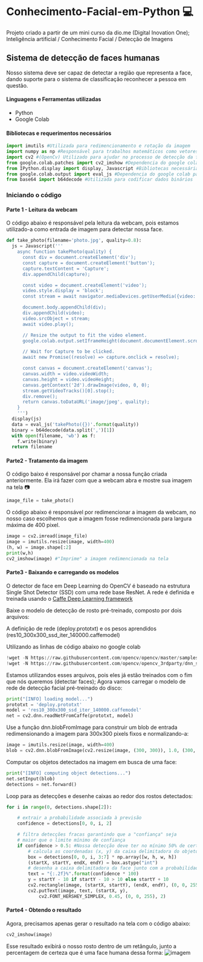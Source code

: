 # Conhecimento-Facial-em-Python 💻
Projeto criado a partir de um mini curso da dio.me (Digital Inovation One); Inteligência artificial / Conhecimento Facial / Detecção de Imagens

## Sistema de detecção de faces humanas
Nosso sistema deve ser capaz de detectar a região que representa a face, dando suporte para o sistema de classificação reconhecer a pessoa em questão.

#### Linguagens e Ferramentas utilizadas
 - Python
 - Google Colab
 
#### Bibliotecas e requerimentos necessários
```python
import imutils #Utilizada para redimencionamento e rotação da imagem
import numpy as np #Responsável para trabalhos matemáticos como vetores e matrizes das imagens
import cv2 #(OpenCv) Utilizado para ajudar no processo de detecção da face
from google.colab.patches import cv2_imshow #Dependencia do google colab para trabalhar com imagens
from IPython.display import display, Javascript #Bibliotecas necessárias para trabalhar com a leitura da webcam
from google.colab.output import eval_js #Dependencia do google colab para trabalhar com leitura da webcam
from base64 import b64decode #Utilizada para codificar dados binários
```
### Iniciando o código
#### Parte 1 - Leitura da webcam
O código abaixo é responsável pela leitura da webcam, pois estamos utilizado-a como entrada de imagem para detectar nossa face.

```python
def take_photo(filename='photo.jpg', quality=0.8):
  js = Javascript('''
    async function takePhoto(quality) {
      const div = document.createElement('div');
      const capture = document.createElement('button');
      capture.textContent = 'Capture';
      div.appendChild(capture);

      const video = document.createElement('video');
      video.style.display = 'block';
      const stream = await navigator.mediaDevices.getUserMedia({video: true});

      document.body.appendChild(div);
      div.appendChild(video);
      video.srcObject = stream;
      await video.play();

      // Resize the output to fit the video element.
      google.colab.output.setIframeHeight(document.documentElement.scrollHeight, true);

      // Wait for Capture to be clicked.
      await new Promise((resolve) => capture.onclick = resolve);

      const canvas = document.createElement('canvas');
      canvas.width = video.videoWidth;
      canvas.height = video.videoHeight;
      canvas.getContext('2d').drawImage(video, 0, 0);
      stream.getVideoTracks()[0].stop();
      div.remove();
      return canvas.toDataURL('image/jpeg', quality);
    }
    ''')
  display(js)
  data = eval_js('takePhoto({})'.format(quality))
  binary = b64decode(data.split(',')[1])
  with open(filename, 'wb') as f:
    f.write(binary)
  return filename
```
#### Parte2 - Tratamento da imagem
O código baixo é responsável por chamar a nossa função criada anteriormente. Ela irá fazer com que a webcam abra e mostre sua imagem na tela 📷

```python
image_file = take_photo()
```
O código abaixo é responsável por redimencionar a imagem da webcam, no nosso caso escolhemos que a imagem fosse redimencionada para largura máxima de 400 pixel.

```python
image = cv2.imread(image_file)
image = imutils.resize(image, width=400)
(h, w) = image.shape[:2]
print(w,h)
cv2_imshow(image) #"Imprime" a imagem redimencionada na tela
```
#### Parte3 - Baixando e carregando os modelos
O detector de face em Deep Learning do OpenCV é baseado na estrutura Single Shot Detector (SSD) com uma rede base ResNet. A rede é definida e treinada usando o [Caffe Deep Learning framework](https://caffe.berkeleyvision.org/)

Baixe o modelo de detecção de rosto pré-treinado, composto por dois arquivos:

A definição de rede (deploy.prototxt) e os pesos aprendidos (res10_300x300_ssd_iter_140000.caffemodel)

Utilizando as linhas de código abaixo no google colab

```python
!wget -N https://raw.githubusercontent.com/opencv/opencv/master/samples/dnn/face_detector/deploy.prototxt
!wget -N https://raw.githubusercontent.com/opencv/opencv_3rdparty/dnn_samples_face_detector_20170830/res10_300x300_ssd_iter_140000.caffemodel
```

Estamos utilizandos esses arquivos, pois eles já estão treinados com o fim que nós queremos (detectar faces);
Agora vamos carregar o modelo de rede de detecção facial pré-treinado do disco:

```python
print("[INFO] loading model...")
prototxt = 'deploy.prototxt'
model = 'res10_300x300_ssd_iter_140000.caffemodel'
net = cv2.dnn.readNetFromCaffe(prototxt, model)
```
Use a função dnn.blobFromImage para construir um blob de entrada redimensionando a imagem para 300x300 pixels fixos e normalizando-a:

```python
image = imutils.resize(image, width=400)
blob = cv2.dnn.blobFromImage(cv2.resize(image, (300, 300)), 1.0, (300, 300), (104.0, 177.0, 123.0))
```
Computar os objetos detectados na imagem em busca de uma face:

```python
print("[INFO] computing object detections...")
net.setInput(blob)
detections = net.forward()
```
Loop para as detecções e desenhe caixas ao redor dos rostos detectados:

```python
for i in range(0, detections.shape[2]):

	# extrair a probabilidade associada à previsão
	confidence = detections[0, 0, i, 2]

	# filtra detecções fracas garantindo que a "confiança" seja
	# maior que o limite mínimo de confiança
	if confidence > 0.5: #Nossa detecção deve ter no mínimo 50% de certeza
		# calcula as coordenadas (x, y) da caixa delimitadora do objeto
		box = detections[0, 0, i, 3:7] * np.array([w, h, w, h])
		(startX, startY, endX, endY) = box.astype("int")
		# desenha a caixa delimitadora da face junto com a probabilidade associada
		text = "{:.2f}%".format(confidence * 100)
		y = startY - 10 if startY - 10 > 10 else startY + 10
		cv2.rectangle(image, (startX, startY), (endX, endY), (0, 0, 255), 2)
		cv2.putText(image, text, (startX, y),
			cv2.FONT_HERSHEY_SIMPLEX, 0.45, (0, 0, 255), 2)
```

#### Parte4 - Obtendo o resultado
Agora, precisamos apenas gerar o resultado na tela com o código abaixo:

```python
cv2_imshow(image)
```
Esse resultado exibirá o nosso rosto dentro de um retângulo, junto a percentagem de certeza que é uma face humana dessa forma:
![imagem](https://i.ibb.co/2MxRj3T/download1.png)
